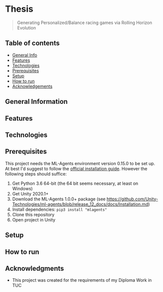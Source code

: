 # Thesis
> Generating Personalized/Balance racing games via Rolling Horizon Evolution
 
 ## Table of contents
* [General Info](#general-information)
* [Features](#features)
* [Technologies](#technologies)
* [Prerequisites](#prerequisites)
* [Setup](#setup)
* [How to run](#how-to-run)
* [Acknowledgements](#acknowledgements)

## General Information
## Features
## Technologies

## Prerequisites 
This project needs the ML-Agents environment version 0.15.0 to be set up. At best I'd suggest to follow the [official installation guide](https://github.com/Unity-Technologies/ml-agents/blob/master/docs/Installation.md). However the following steps should suffice:

1. Get Python 3.6 64-bit (the 64 bit seems necessary, at least on Windows)
2. Get Unity 2020.1+
3. Download the ML-Agents 1.0.0+ package (see https://github.com/Unity-Technologies/ml-agents/blob/release_12_docs/docs/Installation.md)
4. Install dependencies: `pip3 install "mlagents"`
5. Clone this repository
6. Open project in Unity


## Setup
## How to run
## Acknowledgments
* This project was created for the requirements of my Diploma Work in TUC
